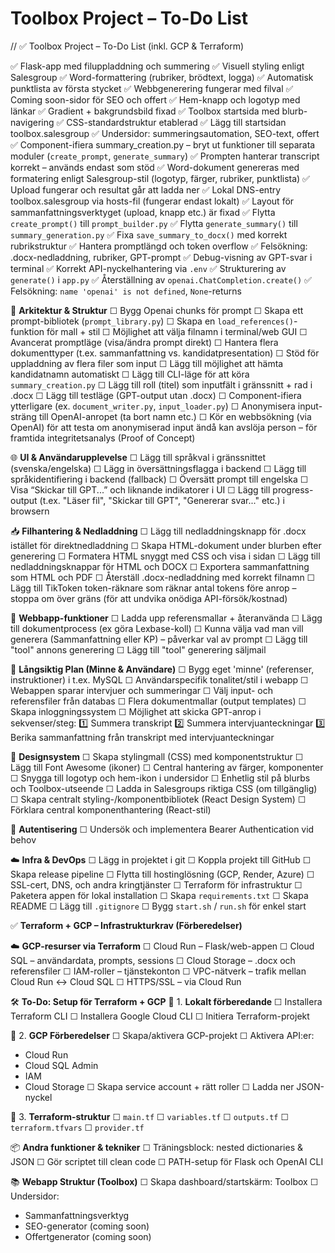 # Toolbox Project – To-Do List

// ✅ Toolbox Project – To-Do List (inkl. GCP & Terraform)

✅ Flask-app med filuppladdning och summering
✅ Visuell styling enligt Salesgroup
✅ Word-formattering (rubriker, brödtext, logga)
✅ Automatisk punktlista av första stycket
✅ Webbgenerering fungerar med filval
✅ Coming soon-sidor för SEO och offert
✅ Hem-knapp och logotyp med länkar
✅ Gradient + bakgrundsbild fixad
✅ Toolbox startsida med blurb-navigering
✅ CSS-standardstruktur etablerad
✅ Lägg till startsidan toolbox.salesgroup
✅ Undersidor: summeringsautomation, SEO-text, offert
✅ Component-ifiera summary_creation.py – bryt ut funktioner till separata moduler (`create_prompt`, `generate_summary`)
✅ Prompten hanterar transcript korrekt – används endast som stöd
✅ Word-dokument genereras med formatering enligt Salesgroup-stil (logotyp, färger, rubriker, punktlista)
✅ Upload fungerar och resultat går att ladda ner
✅ Lokal DNS-entry toolbox.salesgroup via hosts-fil (fungerar endast lokalt)
✅ Layout för sammanfattningsverktyget (upload, knapp etc.) är fixad
✅ Flytta `create_prompt()` till `prompt_builder.py`
✅ Flytta `generate_summary()` till `summary_generation.py`
✅ Fixa `save_summary_to_docx()` med korrekt rubrikstruktur
✅ Hantera promptlängd och token overflow
✅ Felsökning: .docx-nedladdning, rubriker, GPT-prompt
✅ Debug-visning av GPT-svar i terminal
✅ Korrekt API-nyckelhantering via `.env`
✅ Strukturering av `generate()` i `app.py`
✅ Återställning av `openai.ChatCompletion.create()`
✅ Felsökning: `name 'openai' is not defined`, `None`-returns

🧠 **Arkitektur & Struktur**
☐ Bygg Openai chunks för prompt
☐ Skapa ett prompt-bibliotek (`prompt_library.py`)
☐ Skapa en `load_references()`-funktion för mall + stil
☐ Möjlighet att välja filnamn i terminal/web GUI
☐ Avancerat promptläge (visa/ändra prompt direkt)
☐ Hantera flera dokumenttyper (t.ex. sammanfattning vs. kandidatpresentation)
☐ Stöd för uppladdning av flera filer som input
☐ Lägg till möjlighet att hämta kandidatnamn automatiskt
☐ Lägg till CLI-läge för att köra `summary_creation.py`
☐ Lägg till roll (titel) som inputfält i gränssnitt + rad i .docx
☐ Lägg till testläge (GPT-output utan .docx)
☐ Component-ifiera ytterligare (ex. `document_writer.py`, `input_loader.py`)
☐ Anonymisera input-sträng till OpenAI-anropet (ta bort namn etc.)
☐ Kör en webbsökning (via OpenAI) för att testa om anonymiserad input ändå kan avslöja person – för framtida integritetsanalys (Proof of Concept)

🌐 **UI & Användarupplevelse**
☐ Lägg till språkval i gränssnittet (svenska/engelska)
☐ Lägg in översättningsflagga i backend
☐ Lägg till språkidentifiering i backend (fallback)
☐ Översätt prompt till engelska
☐ Visa “Skickar till GPT...” och liknande indikatorer i UI
☐ Lägg till progress-output (t.ex. "Läser fil", "Skickar till GPT", "Genererar svar..." etc.) i browsern

📥 **Filhantering & Nedladdning**
☐ Lägg till nedladdningsknapp för .docx istället för direktnedladdning
☐ Skapa HTML-dokument under blurben efter generering
☐ Formatera HTML snyggt med CSS och visa i sidan
☐ Lägg till nedladdningsknappar för HTML och DOCX
☐ Exportera sammanfattning som HTML och PDF
☐ Återställ .docx-nedladdning med korrekt filnamn
☐ Lägg till TikToken token-räknare som räknar antal tokens före anrop – stoppa om över gräns (för att undvika onödiga API-försök/kostnad)

🧰 **Webbapp-funktioner**
☐ Ladda upp referensmallar + återanvända
☐ Lägg till dokumentprocess (ex göra Lexbase-koll)
☐ Kunna välja vad man vill generera (Sammanfattning eller KP) – påverkar val av prompt
☐ Lägg till "tool" annons generering
☐ Lägg till "tool" generering säljmail

💾 **Långsiktig Plan (Minne & Användare)**
☐ Bygg eget 'minne' (referenser, instruktioner) i t.ex. MySQL
☐ Användarspecifik tonalitet/stil i webapp
☐ Webappen sparar intervjuer och summeringar
☐ Välj input- och referensfiler från databas
☐ Flera dokumentmallar (output templates)
☐ Skapa inloggningssystem
☐ Möjlighet att skicka GPT-anrop i sekvenser/steg:
1️⃣ Summera transkript
2️⃣ Summera intervjuanteckningar
3️⃣ Berika sammanfattning från transkript med intervjuanteckningar

🎨 **Designsystem**
☐ Skapa stylingmall (CSS) med komponentstruktur
☐ Lägg till Font Awesome (ikoner)
☐ Central hantering av färger, komponenter
☐ Snygga till logotyp och hem-ikon i undersidor
☐ Enhetlig stil på blurbs och Toolbox-utseende
☐ Ladda in Salesgroups riktiga CSS (om tillgänglig)
☐ Skapa centralt styling-/komponentbibliotek (React Design System)
☐ Förklara central komponenthantering (React-stil)

🔐 **Autentisering**
☐ Undersök och implementera Bearer Authentication vid behov

☁️ **Infra & DevOps**
☐ Lägg in projektet i git
☐ Koppla projekt till GitHub
☐ Skapa release pipeline
☐ Flytta till hostinglösning (GCP, Render, Azure)
☐ SSL-cert, DNS, och andra kringtjänster
☐ Terraform för infrastruktur
☐ Paketera appen för lokal installation
☐ Skapa `requirements.txt`
☐ Skapa README
☐ Lägg till `.gitignore`
☐ Bygg `start.sh` / `run.sh` för enkel start

✅ **Terraform + GCP – Infrastrukturkrav (Förberedelser)**

☁️ **GCP-resurser via Terraform**
☐ Cloud Run – Flask/web-appen
☐ Cloud SQL – användardata, prompts, sessions
☐ Cloud Storage – .docx och referensfiler
☐ IAM-roller – tjänstekonton
☐ VPC-nätverk – trafik mellan Cloud Run ↔ Cloud SQL
☐ HTTPS/SSL – via Cloud Run

🛠️ **To-Do: Setup för Terraform + GCP**
📌 1. **Lokalt förberedande**
☐ Installera Terraform CLI
☐ Installera Google Cloud CLI
☐ Initiera Terraform-projekt

🔐 2. **GCP Förberedelser**
☐ Skapa/aktivera GCP-projekt
☐ Aktivera API:er:
- Cloud Run
- Cloud SQL Admin
- IAM
- Cloud Storage
☐ Skapa service account + rätt roller
☐ Ladda ner JSON-nyckel

📁 3. **Terraform-struktur**
☐ `main.tf`
☐ `variables.tf`
☐ `outputs.tf`
☐ `terraform.tfvars`
☐ `provider.tf`

📦 **Andra funktioner & tekniker**
☐ Träningsblock: nested dictionaries & JSON
☐ Gör scriptet till clean code
☐ PATH-setup för Flask och OpenAI CLI

📚 **Webapp Struktur (Toolbox)**
☐ Skapa dashboard/startskärm: Toolbox
☐ Undersidor:
- Sammanfattningsverktyg
- SEO-generator (coming soon)
- Offertgenerator (coming soon)
